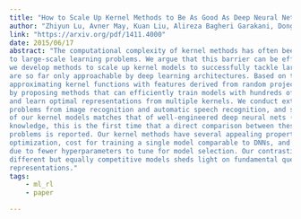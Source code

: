 ```yaml
---
title: "How to Scale Up Kernel Methods to Be As Good As Deep Neural Nets"
author: "Zhiyun Lu, Avner May, Kuan Liu, Alireza Bagheri Garakani, Dong Guo, Aurélien Bellet, Linxi Fan, Michael Collins, Brian Kingsbury, Michael Picheny, Fei Sha"
link: "https://arxiv.org/pdf/1411.4000"
date: 2015/06/17
abstract: "The computational complexity of kernel methods has often been a major barrier for applying them
to large-scale learning problems. We argue that this barrier can be effectively overcome. In particular,
we develop methods to scale up kernel models to successfully tackle large-scale learning problems that
are so far only approachable by deep learning architectures. Based on the seminal work by [38] on
approximating kernel functions with features derived from random projections, we advance the state-ofthe-art
by proposing methods that can efficiently train models with hundreds of millions of parameters,
and learn optimal representations from multiple kernels. We conduct extensive empirical studies on
problems from image recognition and automatic speech recognition, and show that the performance
of our kernel models matches that of well-engineered deep neural nets (DNNs). To the best of our
knowledge, this is the first time that a direct comparison between these two methods on large-scale
problems is reported. Our kernel methods have several appealing properties: training with convex
optimization, cost for training a single model comparable to DNNs, and significantly reduced total cost
due to fewer hyperparameters to tune for model selection. Our contrastive study between these two very
different but equally competitive models sheds light on fundamental questions such as how to learn good
representations."
tags:
    - ml_rl
    - paper

---
```

